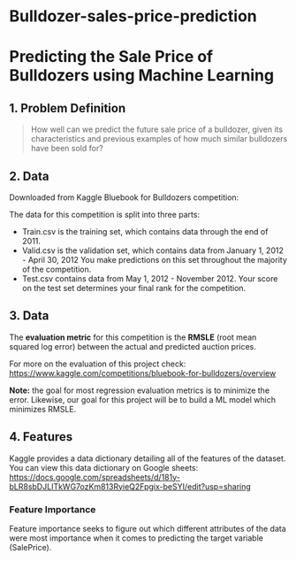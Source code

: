 # Bulldozer-sales-price-prediction

# Predicting the Sale Price of Bulldozers using Machine Learning

## 1. Problem Definition
> How well can we predict the future sale price of a bulldozer, given its
characteristics and previous examples of how much similar bulldozers have been
sold for?

## 2. Data
Downloaded from Kaggle Bluebook for Bulldozers competition:

The data for this competition is split into three parts:

* Train.csv is the training set, which contains data through the end of 2011.
* Valid.csv is the validation set, which contains data from
January 1, 2012 - April 30, 2012 You make predictions on this set throughout the
 majority of the competition.
* Test.csv contains data from May 1, 2012 - November 2012. Your score on the
test set determines your final rank for the competition.

## 3. Data
The **evaluation metric** for this competition is the **RMSLE**
 (root mean squared log error) between the actual and predicted auction prices.

For more on the evaluation of this project check:
https://www.kaggle.com/competitions/bluebook-for-bulldozers/overview

**Note:** the goal for most regression evaluation metrics is to minimize the
error. Likewise, our goal for this project will be to build a ML model which
minimizes RMSLE.

## 4. Features
Kaggle provides a data dictionary detailing all of the features of the dataset.
You can view this data dictionary on Google sheets:
https://docs.google.com/spreadsheets/d/181y-bLR8sbDJLITkWG7ozKm813RyieQ2Fpgix-beSYI/edit?usp=sharing

### Feature Importance
Feature importance seeks to figure out which different attributes of the data were most importance when it comes to predicting the target variable (SalePrice).
